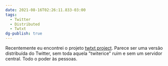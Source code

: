 ```yaml
---
date: 2021-08-16T02:26:11.833-03:00
tags:
  - Twitter
  - Distributed
  - Twtxt
dg-publish: true
---
```

Recentemente eu encontrei o projeto [twtxt project](https://twtxt.readthedocs.io/). Parece ser uma versão distribuída do Twitter, sem toda aquela "twiterice" ruim e sem um servidor central. Todo o poder às pessoas.
